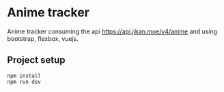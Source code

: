 # Anime tracker
Anime tracker consuming the api https://api.jikan.moe/v4/anime and using bootstrap, flexbox, vuejs.

 ## Project setup
```
npm install
npm run dev
```
